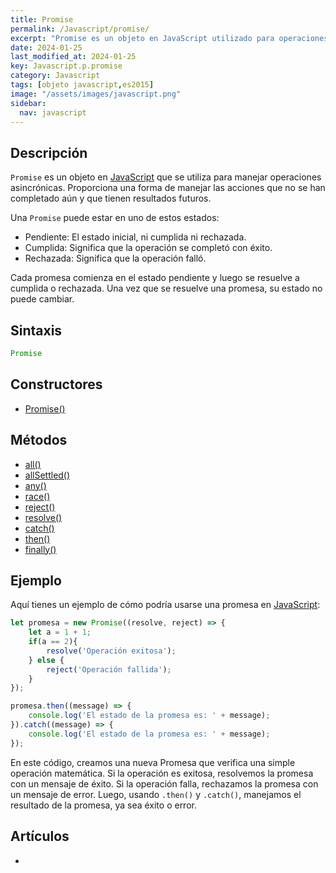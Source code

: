 ```yaml
---
title: Promise
permalink: /Javascript/promise/
excerpt: "Promise es un objeto en JavaScript utilizado para operaciones asincrónicas. Maneja acciones pendientes, cumplidas y rechazadas. Ofrece métodos como all(), race(), catch(), y más. Ejemplo de uso incluido."
date: 2024-01-25
last_modified_at: 2024-01-25
key: Javascript.p.promise
category: Javascript
tags: [objeto javascript,es2015]
image: "/assets/images/javascript.png"
sidebar:
  nav: javascript
---
```


## Descripción


`Promise` es un objeto en [JavaScript](https://www.manualweb.net/javascript/) que se utiliza para manejar operaciones asincrónicas. Proporciona una forma de manejar las acciones que no se han completado aún y que tienen resultados futuros.


Una `Promise` puede estar en uno de estos estados:

- Pendiente: El estado inicial, ni cumplida ni rechazada.
- Cumplida: Significa que la operación se completó con éxito.
- Rechazada: Significa que la operación falló.

Cada promesa comienza en el estado pendiente y luego se resuelve a cumplida o rechazada. Una vez que se resuelve una promesa, su estado no puede cambiar.


## Sintaxis


```javascript
Promise
```


## Constructores

- [Promise()](https://www.w3api.com/Javascript/Promise/Promise/)

## Métodos

- [all()](https://www.w3api.com/Javascript/Promise/all)
- [allSettled()](https://www.w3api.com/Javascript/Promise/allSettled)
- [any()](https://www.w3api.com/Javascript/Promise/any)
- [race()](https://www.w3api.com/Javascript/Promise/race)
- [reject()](https://www.w3api.com/Javascript/Promise/reject)
- [resolve()](https://www.w3api.com/Javascript/Promise/resolve)
- [catch()](https://www.w3api.com/Javascript/Promise/catch)
- [then()](https://www.w3api.com/Javascript/Promise/then)
- [finally()](https://www.w3api.com/Javascript/Promise/finally)

## Ejemplo


Aquí tienes un ejemplo de cómo podría usarse una promesa en [JavaScript](https://www.manualweb.net/javascript/):


```javascript
let promesa = new Promise((resolve, reject) => {
    let a = 1 + 1;
    if(a == 2){
        resolve('Operación exitosa');
    } else {
        reject('Operación fallida');
    }
});

promesa.then((message) => {
    console.log('El estado de la promesa es: ' + message);
}).catch((message) => {
    console.log('El estado de la promesa es: ' + message);
});
```


En este código, creamos una nueva Promesa que verifica una simple operación matemática. Si la operación es exitosa, resolvemos la promesa con un mensaje de éxito. Si la operación falla, rechazamos la promesa con un mensaje de error. Luego, usando `.then()` y `.catch()`, manejamos el resultado de la promesa, ya sea éxito o error.


## Artículos

- 
